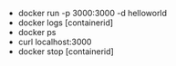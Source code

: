 * docker run -p 3000:3000 -d helloworld
* docker logs [containerid]
* docker ps
* curl localhost:3000
* docker stop [containerid]
